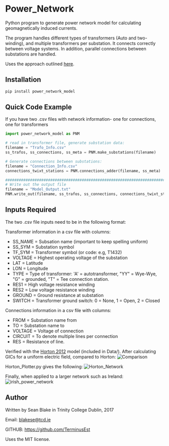 # Power_Network

Python program to generate power network model for calculating geomagnetically induced currents.

The program handles different types of transformers (Auto and two-winding), and multiple transformers per substation. It connects correctly between voltage systems. In addition, parallel connections between substations are handled.

Uses the approach outlined [here](http://onlinelibrary.wiley.com/doi/10.1002/2016SW001499/full).

## Installation
```python
pip install power_network_model
```

## Quick Code Example
If you have two .csv files with network information- one for connections, one for transformers
```python
import power_network_model as PNM

# read in transformer file, generate substation data:
filename = "Trafo_Info.csv"
ss_trafos, ss_connections, ss_meta = PNM.make_substations(filename)

# Generate connections between substations:
filename = "Connection_Info.csv"
connections_twixt_stations = PNM.connections_adder(filename, ss_meta)

################################################################################
# Write out the output file
filename = "Model_Output.txt"
PNM.write_out(filename, ss_trafos, ss_connections, connections_twixt_stations)
```
## **Inputs Required**
The two .csv file inputs need to be in the following format:

Transformer information in a csv file with columns:
 - SS_NAME = Subsation name (important to keep spelling uniform)
 - SS_SYM = Substation symbol
 - TF_SYM = Transformer symbol (or code: e.g, T1432)
 - VOLTAGE = Highest operating voltage of the substation
 - LAT = Latitude
 - LON = Longitude
 - TYPE = Type of transformer: 'A' = autotransformer, "YY" = Wye-Wye, "G" = grounded, "T" = Tee connection station.
 - RES1 = High voltage resistance winding
 - RES2 = Low voltage resistance winding
 - GROUND = Ground resistance at substation
 - SWITCH = Transformer ground switch: 0 = None, 1 = Open, 2 = Closed
  
Connections information in a csv file with columns:
 - FROM = Substation name from
 - TO = Substation name to
 - VOLTAGE = Voltage of connection
 - CIRCUIT = To denote multiple lines per connection
 - RES = Resistance of line.

Verified with the [Horton 2012](http://ieeexplore.ieee.org/abstract/document/6298994/) model (included in Data/).
After calculating GICs for a uniform electric field, compared to Horton:
![Comparison](https://cloud.githubusercontent.com/assets/20742138/23833590/0e27c958-0740-11e7-9ae6-beaf2dda4ed4.png)

Horton_Plotter.py gives the following:
![Horton_Network](https://cloud.githubusercontent.com/assets/20742138/23833656/8c753db8-0740-11e7-9b63-981efeee10f4.png)

Finally, when applied to a larger network such as Ireland:
![irish_power_network](https://cloud.githubusercontent.com/assets/20742138/23032365/ffc3b020-f46b-11e6-85d7-3b0ad793ca57.png)


## **Author**
Written by Sean Blake in Trinity College Dublin, 2017

Email: blakese@tcd.ie

GITHUB: https://github.com/TerminusEst

Uses the MIT license.
